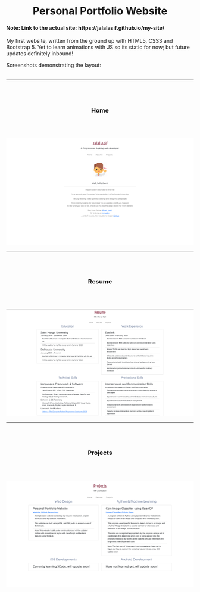 <h1><center>Personal Portfolio Website</center></h3>

<h4>Note: Link to the actual site: https://jalalasif.github.io/my-site/ </h4>

My first website, written from the ground up with HTML5, CSS3 and Bootstrap 5. Yet to learn animations with JS so its static for now; but future updates definitely inbound!

Screenshots demonstrating the layout:
<br></br>
<hr></hr>

<br></br>
<h3 align="center">Home</h3>
<br></br>

![home](images/home.png)
<hr></hr>

<br></br>
<h3 align="center">Resume</h3>
<br></br>

![resume](images/resume.png)
<hr></hr>

<br></br>
<h3 align="center">Projects</h3>
<br></br>

![projects](images/projects.png)
